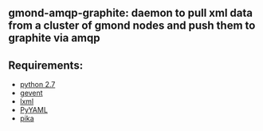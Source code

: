 gmond-amqp-graphite: daemon to pull xml data from a cluster of gmond nodes and push them to graphite via amqp
--------------------

Requirements:
--------------------

* [python 2.7](http://python.org)
* [gevent](http://www.gevent.org/)
* [lxml](http://lxml.de)
* [PyYAML](http://pyyaml.org)
* [pika](http://pika.github.com)
